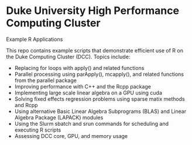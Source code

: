 # Duke University High Performance Computing Cluster
Example R Applications

This repo contains example scripts that demonstrate efficient use of R on the Duke Computing Cluster (DCC).  Topics include:
<ul>
  <li>
    Replacing for loops with apply() and related functions
  </li>
  <li>
    Parallel processing using parApply(), mcapply(), and related functions from the parallel package
  </li>
  <li>
    Improving performance with C++ and the Rcpp package
  </li>
  <li>
    Implementing large scale linear algebra on a GPU using cuda
  </li>
  <li>
    Solving fixed effects regression problems using sparse matix methods and Rcpp
  </li>
  <li>
    Using alternative Basic Linear Algebra Subprograms (BLAS) and Linear Algebra Package (LAPACK) modules 
  <li>
    Using the Slurm sbatch and srun commands for scheduling and executing R scripts
  </li>
  <li>
    Assessing DCC core, GPU, and memory usage 
  </li>
</ul>
